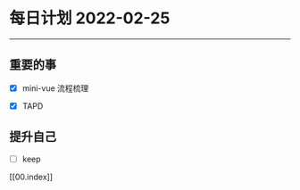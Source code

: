 #  每日计划 2022-02-25
---
## 重要的事
- [x]  mini-vue 流程梳理
- [x]  TAPD




## 提升自己
- [ ]  keep
  



[[00.index]]








